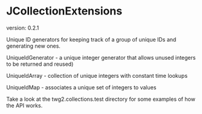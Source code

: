 JCollectionExtensions
==============
version: 0.2.1

Unique ID generators for keeping track of a group of unique IDs and generating new ones.

UniqueIdGenerator - a unique integer generator that allows unused integers to be returned and reused)

UniqueIdArray - collection of unique integers with constant time lookups

UniqueIdMap - associates a unique set of integers to values 


Take a look at the twg2.collections.test directory for some examples of how the API works.
